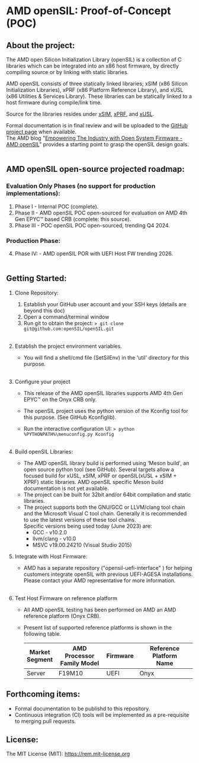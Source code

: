 # AMD openSIL: Proof-of-Concept (POC)


## About the project:

The AMD open Silicon Initialization Library (openSIL) is a collection of C libraries which can be integrated into an x86 host firmware, by directly compiling source or by linking with static libraries.

AMD openSIL consists of three statically linked libraries; xSIM (x86 Silicon Initialization Libraries), xPRF (x86 Platform Reference Library), and xUSL (x86 Utilities & Services Library).  These libraries can be statically linked to a host firmware during compile/link time.

Source for the libraries resides under [xSIM](xSIM), [xPRF](xPRF), and [xUSL](xUSL).

Formal documentation is in final review and will be uploaded to the [GitHub project page](https://github.com/openSIL/openSIL/tree/master/Documentation) when available.<br>
The AMD blog "[Empowering The Industry with Open System Firmware - AMD openSIL](https://community.amd.com/t5/business/empowering-the-industry-with-open-system-firmware-amd-opensil/ba-p/599644)" provides a starting point to grasp the openSIL design goals.<br><br>

## AMD openSIL open-source projected roadmap: 
   ### Evaluation Only Phases (no support for production implementations):
   1. Phase I   - Internal POC (complete).
   2. Phase II  - AMD openSIL POC open-sourced for evaluation on AMD 4th Gen EPYC&trade; based CRB (complete: this source).
   3. Phase III - POC openSIL POC open-sourced, trending Q4 2024.
   ### Production Phase:
   4. Phase IV: - AMD openSIL POR with UEFI Host FW trending 2026.<br><br>
## Getting Started:

1. Clone Repository:
   1. Establish your GitHub user account and your SSH keys (details are beyond this doc)
   2. Open a command/terminal window
   3. Run git to obtain the project:
       ```> git clone git@github.com:openSIL/openSIL.git```<br><br>

2. Establish the project environment variables.

   * You will find a shell/cmd file (SetSilEnv) in the 'util' directory for this purpose.<br><br>

3. Configure your project
   * This release of the AMD openSIL libraries supports AMD 4th Gen EPYC&trade; on the Onyx CRB only.

   * The openSIL project uses the python version of the Kconfig tool for this purpose. (See GitHub Kconfiglib).

   * Run the interactive configuration UI:
      ```> python %PYTHONPATH%\menuconfig.py Kconfig```<br><br>

4. Build openSIL Libraries:
   *  The AMD openSIL library build is performed using 'Meson build', an open source python tool (see GitHub).  Several targets allow a focused build for xUSL, xSIM, xPRF or openSIL(xUSL + xSIM + XPRF) static libraries. AMD openSIL specific Meson build documentation is not yet available.
   * The project can be built for 32bit and/or 64bit compilation and static libraries.
   * The project supports both the GNU/GCC or LLVM/clang tool chain and the Microsoft Visual C tool chain. Generally it is recommended to use the latest versions of these tool chains.<br />
   Specific versions being used today (June 2023) are:
     *  GCC - v10.2.0
     *  llvm/clang - v10.0
     *  MSVC v19.00.24210  (Visual Studio 2015)<br>

5. Integrate with Host Firmware:

   * AMD has a separate repository ("opensil-uefi-interface" ) for helping customers integrate openSIL with previous UEFI-AGESA installations.  Please contact your AMD representative for more information.<br><br>

6. Test Host Firmware on reference platform

   * All AMD openSIL testing has been performed on AMD an AMD reference platform (Onyx CRB).
   * Present list of supported reference platforms is shown in the following table.

     | Market<br>Segment | AMD Processor<br>Family Model | Firmware | Reference Platform<br>Name |
     | ------------------- | -------------------------------- | -------- | ----------------------------- |
     | Server              | F19M10                           | UEFI     | Onyx                          |

## Forthcoming items:
   * Formal documentation to be publishd to this repository.
   * Continuous integration (CI) tools will be implemented as a pre-requisite to merging pull requests.

## License:

The MIT License (MIT): https://rem.mit-license.org
